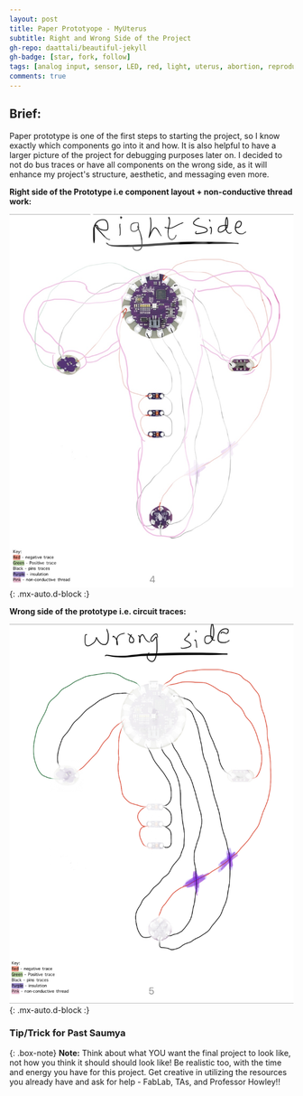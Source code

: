 ```yaml
---
layout: post
title: Paper Prototyope - MyUterus
subtitle: Right and Wrong Side of the Project
gh-repo: daattali/beautiful-jekyll
gh-badge: [star, fork, follow]
tags: [analog input, sensor, LED, red, light, uterus, abortion, reproductive justice, arduino]
comments: true
---
```

## **Brief:**
Paper prototype is one of the first steps to starting the project, so I know exactly which components go into it and how. It is also helpful to have a larger picture of the project for debugging purposes later on. 
I decided to not do bus traces or have all components on the wrong side, as it will enhance my project's structure, aesthetic, and messaging even more.

**Right side of the Prototype i.e component layout + non-conductive thread work:**

![Screenshot](https://github.com/Saumya-x/Saumya-x.github.io/blob/master/assets/img/proto2.jpg?raw=true){: .mx-auto.d-block :}

**Wrong side of the prototype i.e. circuit traces:**

![Screenshot](https://github.com/Saumya-x/Saumya-x.github.io/blob/master/assets/img/proto1.jpeg?raw=true){: .mx-auto.d-block :}

### Tip/Trick for Past Saumya

{: .box-note}
**Note:** Think about what YOU want the final project to look like, not how you think it should should look like! Be realistic too, with the time and energy you have for this project. Get creative in utilizing the resources you already have and ask for help - FabLab, TAs, and Professor Howley!!

